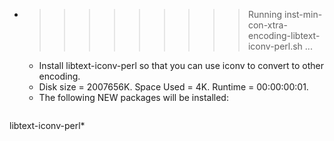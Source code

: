* >>>>>>>>> Running inst-min-con-xtra-encoding-libtext-iconv-perl.sh ...
  * Install libtext-iconv-perl so that you can use iconv to convert to other encoding.
  * Disk size = 2007656K. Space Used = 4K. Runtime = 00:00:00:01.
  * The following NEW packages will be installed:
  ```bash
libtext-iconv-perl*
  ```
